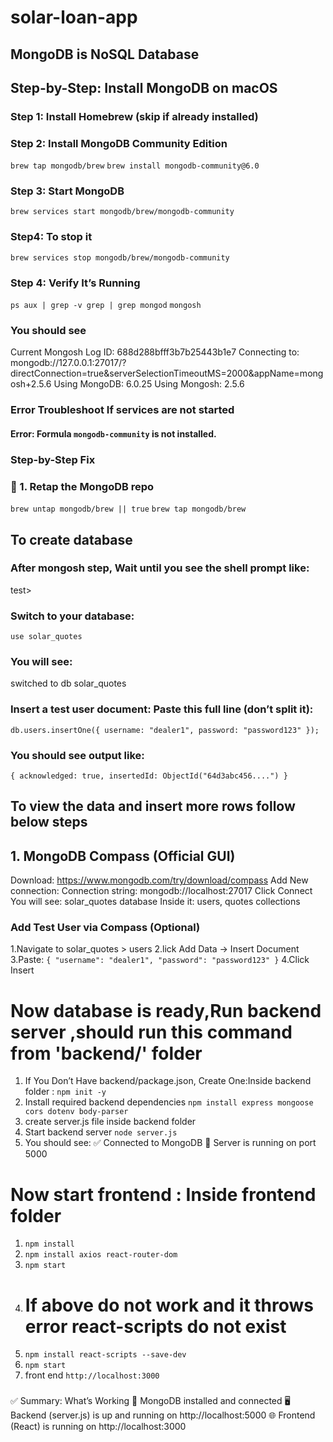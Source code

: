 # solar-loan-app

## MongoDB is NoSQL Database

## Step-by-Step: Install MongoDB on macOS
### Step 1: Install Homebrew (skip if already installed)
### Step 2: Install MongoDB Community Edition
`brew tap mongodb/brew`
`brew install mongodb-community@6.0`
### Step 3: Start MongoDB
`brew services start mongodb/brew/mongodb-community`
### Step4: To stop it
`brew services stop mongodb/brew/mongodb-community`
### Step 4: Verify It’s Running
`ps aux | grep -v grep | grep mongod`
`mongosh`
### You should see 
Current Mongosh Log ID:	688d288bfff3b7b25443b1e7
Connecting to:		mongodb://127.0.0.1:27017/?directConnection=true&serverSelectionTimeoutMS=2000&appName=mongosh+2.5.6
Using MongoDB:		6.0.25
Using Mongosh:		2.5.6


### Error Troubleshoot If services are not started
#### Error: Formula `mongodb-community` is not installed.
### Step-by-Step Fix
### 🔄 1. Retap the MongoDB repo
`brew untap mongodb/brew || true`
`brew tap mongodb/brew`

## To create database 
### After mongosh step, Wait until you see the shell prompt like: 
test>
### Switch to your database:
`use solar_quotes`
### You will see:
switched to db solar_quotes
### Insert a test user document: Paste this full line (don’t split it):
`db.users.insertOne({ username: "dealer1", password: "password123" });`
### You should see output like:
`{
acknowledged: true,
insertedId: ObjectId("64d3abc456....")
}`
### ####################################################
## To view the data and insert more rows follow below steps
## 1. MongoDB Compass (Official GUI)
Download: https://www.mongodb.com/try/download/compass
Add New connection:
Connection string: mongodb://localhost:27017
Click Connect
You will see: solar_quotes database
Inside it: users, quotes collections

### Add Test User via Compass (Optional)
1.Navigate to solar_quotes > users
2.lick Add Data → Insert Document
3.Paste:
`{
"username": "dealer1",
"password": "password123"
}`
4.Click Insert
### ####################################################
# Now database is ready,Run backend server ,should run this command from 'backend/' folder
1. If You Don’t Have backend/package.json, Create One:Inside backend folder :
  `npm init -y` 
2. Install required backend dependencies
   `npm install express mongoose cors dotenv body-parser`
3. create server.js file inside backend folder
4. Start backend server
    `node server.js`
5. You should see:
   ✅ Connected to MongoDB
   🚀 Server is running on port 5000
### ####################################################
# Now start frontend : Inside frontend folder
1. `npm install`
2. `npm install axios react-router-dom`
3. `npm start`
4. # If above do not work and it throws error react-scripts do not exist
5. `npm install react-scripts --save-dev `
6. `npm start`
7. front end `http://localhost:3000`

### ####################################################
✅ Summary: What’s Working
🔌 MongoDB installed and connected
🖥️ Backend (server.js) is up and running on http://localhost:5000
🌐 Frontend (React) is running on http://localhost:3000



